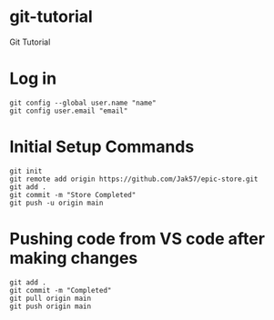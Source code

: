 # git-tutorial
Git Tutorial

# Log in
```
git config --global user.name "name"
git config user.email "email"
```

# Initial Setup Commands
```
git init
git remote add origin https://github.com/Jak57/epic-store.git
git add .
git commit -m "Store Completed"
git push -u origin main
```
# Pushing code from VS code after making changes
```
git add .
git commit -m "Completed"
git pull origin main
git push origin main
```
